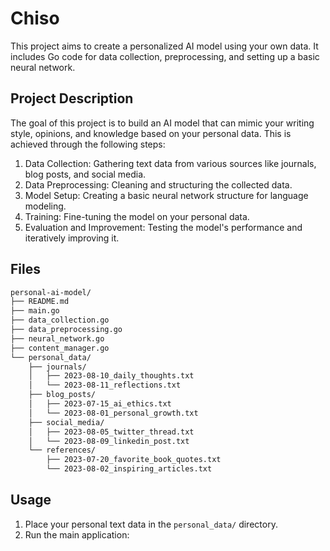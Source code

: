 # Chiso

This project aims to create a personalized AI model using your own data. It includes Go code for data collection, preprocessing, and setting up a basic neural network.

## Project Description

The goal of this project is to build an AI model that can mimic your writing style, opinions, and knowledge based on your personal data. This is achieved through the following steps:

1. Data Collection: Gathering text data from various sources like journals, blog posts, and social media.
2. Data Preprocessing: Cleaning and structuring the collected data.
3. Model Setup: Creating a basic neural network structure for language modeling.
4. Training: Fine-tuning the model on your personal data.
5. Evaluation and Improvement: Testing the model's performance and iteratively improving it.

## Files

```bash
personal-ai-model/
├── README.md
├── main.go
├── data_collection.go
├── data_preprocessing.go
├── neural_network.go
├── content_manager.go
└── personal_data/
    ├── journals/
    │   ├── 2023-08-10_daily_thoughts.txt
    │   └── 2023-08-11_reflections.txt
    ├── blog_posts/
    │   ├── 2023-07-15_ai_ethics.txt
    │   └── 2023-08-01_personal_growth.txt
    ├── social_media/
    │   ├── 2023-08-05_twitter_thread.txt
    │   └── 2023-08-09_linkedin_post.txt
    └── references/
        ├── 2023-07-20_favorite_book_quotes.txt
        └── 2023-08-02_inspiring_articles.txt
```

## Usage

1. Place your personal text data in the `personal_data/` directory.
2. Run the main application:
